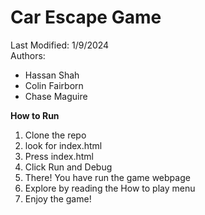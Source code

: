 # Car Escape Game
Last Modified: 1/9/2024  
Authors: 
- Hassan Shah
- Colin Fairborn
- Chase Maguire
    
**How to Run**
1. Clone the repo
2. look for index.html
3. Press index.html
4. Click Run and Debug
5. There! You have run the game webpage
6. Explore by reading the How to play menu
7. Enjoy the game!